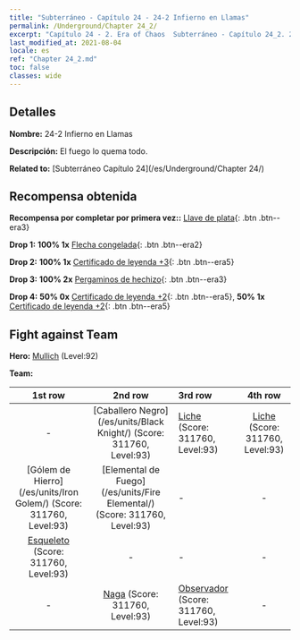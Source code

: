 ```yaml
---
title: "Subterráneo - Capítulo 24 - 24-2 Infierno en Llamas"
permalink: /Underground/Chapter 24_2/
excerpt: "Capítulo 24 - 2. Era of Chaos  Subterráneo - Capítulo 24_2. 24-2 Infierno en Llamas"
last_modified_at: 2021-08-04
locale: es
ref: "Chapter 24_2.md"
toc: false
classes: wide
---
```


## Detalles

 **Nombre:** 24-2 Infierno en Llamas

 **Descripción:** El fuego lo quema todo.

 **Related to:** [Subterráneo Capítulo 24](/es/Underground/Chapter 24/)

## Recompensa obtenida

 **Recompensa por completar por primera vez::** [Llave de plata](/ItemsES/con_693/){: .btn .btn--era3}

 **Drop 1:** **100% 1x** [Flecha congelada](/ItemsES/her_431/){: .btn .btn--era2}

 **Drop 2:** **100% 1x** [Certificado de leyenda +3](/ItemsES/mat_88/){: .btn .btn--era5}

 **Drop 3:** **100% 2x** [Pergaminos de hechizo](/ItemsES/con_694/){: .btn .btn--era3}

 **Drop 4:** **50% 0x** [Certificado de leyenda +2](/ItemsES/mat_81/){: .btn .btn--era5}, **50% 1x** [Certificado de leyenda +2](/ItemsES/mat_81/){: .btn .btn--era5}


## Fight against Team
 **Hero:** [Mullich](/es/heroes/Mullich/) (Level:92)

 **Team:**


  | 1st row | 2nd row | 3rd row | 4th row |
  |:----:|:----:|:----|:----:|
  | - | [Caballero Negro](/es/units/Black Knight/) (Score: 311760, Level:93)  | [Liche](/es/units/Lich/) (Score: 311760, Level:93)  | [Liche](/es/units/Lich/) (Score: 311760, Level:93)  |
  | [Gólem de Hierro](/es/units/Iron Golem/) (Score: 311760, Level:93)  | [Elemental de Fuego](/es/units/Fire Elemental/) (Score: 311760, Level:93)  | - | - |
  | [Esqueleto](/es/units/Skeleton/) (Score: 311760, Level:93)  | - | - | - |
  | - | [Naga](/es/units/Naga/) (Score: 311760, Level:93)  | [Observador](/es/units/Beholder/) (Score: 311760, Level:93)  | - |


